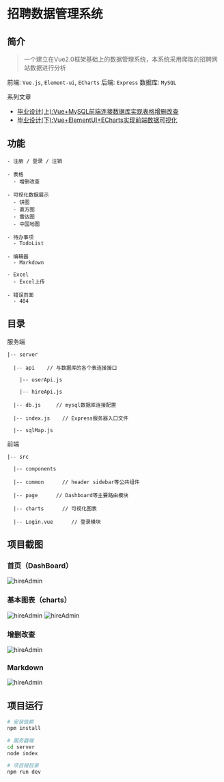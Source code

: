 # 招聘数据管理系统

## 简介
> 一个建立在Vue2.0框架基础上的数据管理系统，本系统采用爬取的招聘网站数据进行分析

前端: `Vue.js`, `Element-ui`, `ECharts`
后端: `Express`
数据库: `MySQL`

系列文章
- [毕业设计(上):Vue+MySQL前端连接数据库实现表格增删改查](https://neptoo.github.io/2019/毕业设计上vue-mysql前端连接数据库实现表格增删改查/)
- [毕业设计(下):Vue+ElementUI+ECharts实现前端数据可视化](https://neptoo.github.io/2019/毕业设计下vue-elementui-echarts实现前端数据可视化/)
## 功能

```
- 注册 / 登录 / 注销

- 表格
  - 增删改查

- 可视化数据展示
  - 饼图
  - 直方图
  - 雷达图
  - 中国地图

- 待办事项
  - TodoList

- 编辑器
  - Markdown

- Excel
  - Excel上传

- 错误页面
  - 404

```

## 目录

服务端
```
|-- server

  |-- api    // 与数据库的各个表连接接口

    |-- userApi.js

    |-- hireApi.js

  |-- db.js     // mysql数据库连接配置

  |-- index.js    // Express服务器入口文件

  |-- sqlMap.js
```

前端
```
|-- src

  |-- components

  |-- common      // header sidebar等公共组件

  |-- page      // Dashboard等主要路由模块

  |-- charts      // 可视化图表

  |-- Login.vue      // 登录模块
```

## 项目截图
### 首页（DashBoard）
![hireAdmin](https://raw.githubusercontent.com/neptoo/recruitment-data-admin/master/static/views/1.png)
### 基本图表（charts）
![hireAdmin](https://raw.githubusercontent.com/neptoo/recruitment-data-admin/master/static/views/2.png)
![hireAdmin](https://raw.githubusercontent.com/neptoo/recruitment-data-admin/master/static/views/3.png)
### 增删改查
![hireAdmin](https://raw.githubusercontent.com/neptoo/recruitment-data-admin/master/static/views/4.png)
### Markdown
![hireAdmin](https://raw.githubusercontent.com/neptoo/recruitment-data-admin/master/static/views/5.png)

## 项目运行
``` bash
# 安装依赖
npm install

# 服务器端
cd server
node index

# 项目根目录
npm run dev

```
